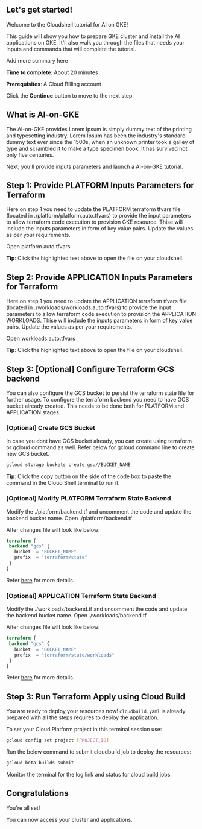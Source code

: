 ## Let's get started!

Welcome to the Cloudshell tutorial for AI on GKE!

This guide will show you how to prepare GKE cluster and install the AI applications on GKE. It'll also walk you through the files that needs your inputs and commands that will complete the tutorial.

Add more summary here

**Time to complete**: About 20 minutes

**Prerequisites**: A Cloud Billing account

Click the **Continue** button to move to the next step.

## What is AI-on-GKE

The AI-on-GKE provides Lorem Ipsum is simply dummy text of the printing and typesetting industry. Lorem Ipsum has been the industry's standard dummy text ever since the 1500s, when an unknown printer took a galley of type and scrambled it to make a type specimen book. It has survived not only five centuries.



Next, you'll provide inputs parameters and launch a AI-on-GKE tutorial.

## Step 1: Provide PLATFORM Inputs Parameters for Terraform

Here on step 1 you need to update the PLATFORM terraform tfvars file (located in ./platform/platform.auto.tfvars) to provide the input parameters to allow terraform code execution to provision GKE resource. Thise will include the inputs parameters in form of key value pairs. Update the values as per your requirements.

<walkthrough-editor-open-file filePath="./platform/platform.auto.tfvars"> Open platform.auto.tfvars 
</walkthrough-editor-open-file>


**Tip**: Click the highlighted text above to open the file on your cloudshell.


## Step 2: Provide APPLICATION Inputs Parameters for Terraform

Here on step 1 you need to update the APPLICATION terraform tfvars file (located in ./workloads/workloads.auto.tfvars) to provide the input parameters to allow terraform code execution to provision the APPLICATION WORKLOADS. Thise will include the inputs parameters in form of key value pairs. Update the values as per your requirements.

<walkthrough-editor-open-file filePath="./workloads/workloads.auto.tfvars"> Open workloads.auto.tfvars
</walkthrough-editor-open-file>


**Tip**: Click the highlighted text above to open the file on your cloudshell.


## Step 3: [Optional] Configure Terraform GCS backend

You can also configure the GCS bucket to persist the terraform state file for further usage. To configure the terraform backend you need to have GCS bucket already created.
This needs to be done both for PLATFORM and APPLICATION stages.

### [Optional] Create GCS Bucket 
In case you dont have GCS bucket already, you can create using terraform or gcloud command as well. Refer below for gcloud command line to create new GCS bucket.
```bash
gcloud storage buckets create gs://BUCKET_NAME
```
**Tip**: Click the copy button on the side of the code box to paste the command in the Cloud Shell terminal to run it.


### [Optional] Modify PLATFORM Terraform State Backend

Modify the ./platform/backend.tf and uncomment the code and update the backend bucket name.
<walkthrough-editor-open-file filePath="./platform/backend.tf"> Open ./platform/backend.tf 
</walkthrough-editor-open-file>

After changes file will look like below:
```terraform
terraform {
 backend "gcs" {
   bucket  = "BUCKET_NAME"
   prefix  = "terraform/state"
 }
}
```

Refer [here](https://cloud.google.com/docs/terraform/resource-management/store-state) for more details. 


###  [Optional] APPLICATION Terraform State Backend

Modify the ./workloads/backend.tf and uncomment the code and update the backend bucket name.
<walkthrough-editor-open-file filePath="./workloads/backend.tf"> Open ./workloads/backend.tf
</walkthrough-editor-open-file>

After changes file will look like below:
```terraform
terraform {
 backend "gcs" {
   bucket  = "BUCKET_NAME"
   prefix  = "terraform/state/workloads"
 }
}
```

Refer [here](https://cloud.google.com/docs/terraform/resource-management/store-state) for more details. 

## Step 3: Run Terraform Apply using Cloud Build

You are ready to deploy your resources now! `cloudbuild.yaml` is already prepared with all the steps requires to deploy the application. 

To set your Cloud Platform project in this terminal session use:
```bash
gcloud config set project [PROJECT_ID]
```

Run the below command to submit cloudbuild job to deploy the resources:
```bash
gcloud beta builds submit
```

Monitor the terminal for the log link and status for cloud build jobs.

## Congratulations

<walkthrough-conclusion-trophy></walkthrough-conclusion-trophy>

You're all set!

You can now access your cluster and applications.


